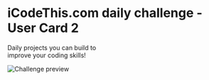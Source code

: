 # iCodeThis.com daily challenge - User Card 2
Daily projects you can build to<br>
<span style="color: ##804edd;">improve</span> your coding skills!


![Challenge preview](https://shismqklzntzxworibfn.supabase.co/storage/v1/object/public/previews/2fa5c507-758a-489f-bcc8-956b0c6f5d8e.png)
